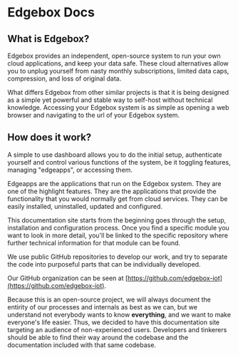 # Edgebox Docs

## What is Edgebox?

Edgebox provides an independent, open-source system to run your own cloud applications, and keep your data safe. These cloud alternatives allow you to unplug yourself from nasty monthly subscriptions, limited data caps, compression, and loss of original data.

What differs Edgebox from other similar projects is that it is being designed as a simple yet powerful and stable way to self-host without technical knowledge. Accessing your Edgebox system is as simple as opening a web browser and navigating to the url of your Edgebox system.

## How does it work?

A simple to use dashboard allows you to do the initial setup, authenticate yourself and control various functions of the system, be it toggling features, managing "edgeapps", or accessing them.

Edgeapps are the applications that run on the Edgebox system. They are one of the highlight features. They are the applications that provide the functionality that you would normally get from cloud services. They can be easily installed, uninstalled, updated and configured.

This documentation site starts from the beginning goes through the setup, installation and configuration process. Once you find a specific module you want to look in more detail, you'll be linked to the specific repository where further technical information for that module can be found.

We use public GitHub repositories to develop our work, and try to separate the code into purposeful parts that can be individually developed.

Our GitHub organization can be seen at [https://github.com/edgebox-iot](https://github.com/edgebox-iot).

Because this is an open-source project, we will always document the entirity of our processes and internals as best as we can, but we understand not everybody wants to know **everything**, and we want to make everyone's life easier. Thus, we decided to have this documentation site targeting an audience of non-experienced users. Developers and tinkerers should be able to find their way around the codebase and the documentation included with that same codebase.
